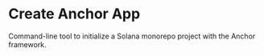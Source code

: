 # Create Anchor App

Command-line tool to initialize a Solana monorepo project with the Anchor framework.
